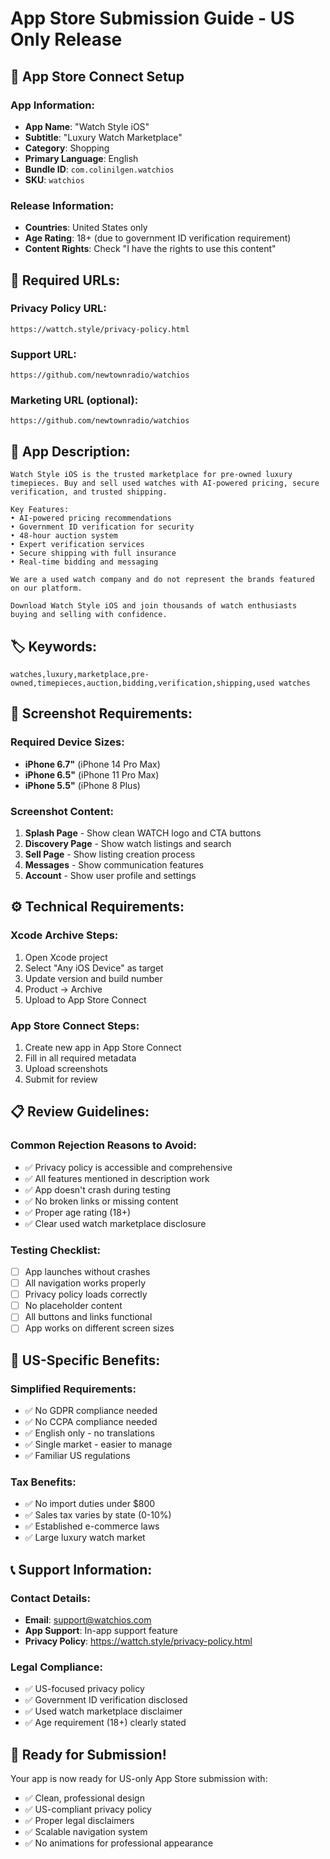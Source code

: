 # App Store Submission Guide - US Only Release

## 📱 **App Store Connect Setup**

### **App Information:**
- **App Name**: "Watch Style iOS"
- **Subtitle**: "Luxury Watch Marketplace"
- **Category**: Shopping
- **Primary Language**: English
- **Bundle ID**: `com.colinilgen.watchios`
- **SKU**: `watchios`

### **Release Information:**
- **Countries**: United States only
- **Age Rating**: 18+ (due to government ID verification requirement)
- **Content Rights**: Check "I have the rights to use this content"

## 🔗 **Required URLs:**

### **Privacy Policy URL:**
```
https://wattch.style/privacy-policy.html
```

### **Support URL:**
```
https://github.com/newtownradio/watchios
```

### **Marketing URL (optional):**
```
https://github.com/newtownradio/watchios
```

## 📝 **App Description:**

```
Watch Style iOS is the trusted marketplace for pre-owned luxury timepieces. Buy and sell used watches with AI-powered pricing, secure verification, and trusted shipping.

Key Features:
• AI-powered pricing recommendations
• Government ID verification for security
• 48-hour auction system
• Expert verification services
• Secure shipping with full insurance
• Real-time bidding and messaging

We are a used watch company and do not represent the brands featured on our platform.

Download Watch Style iOS and join thousands of watch enthusiasts buying and selling with confidence.
```

## 🏷️ **Keywords:**
```
watches,luxury,marketplace,pre-owned,timepieces,auction,bidding,verification,shipping,used watches
```

## 📸 **Screenshot Requirements:**

### **Required Device Sizes:**
- **iPhone 6.7"** (iPhone 14 Pro Max)
- **iPhone 6.5"** (iPhone 11 Pro Max)
- **iPhone 5.5"** (iPhone 8 Plus)

### **Screenshot Content:**
1. **Splash Page** - Show clean WATCH logo and CTA buttons
2. **Discovery Page** - Show watch listings and search
3. **Sell Page** - Show listing creation process
4. **Messages** - Show communication features
5. **Account** - Show user profile and settings

## ⚙️ **Technical Requirements:**

### **Xcode Archive Steps:**
1. Open Xcode project
2. Select "Any iOS Device" as target
3. Update version and build number
4. Product → Archive
5. Upload to App Store Connect

### **App Store Connect Steps:**
1. Create new app in App Store Connect
2. Fill in all required metadata
3. Upload screenshots
4. Submit for review

## 📋 **Review Guidelines:**

### **Common Rejection Reasons to Avoid:**
- ✅ Privacy policy is accessible and comprehensive
- ✅ All features mentioned in description work
- ✅ App doesn't crash during testing
- ✅ No broken links or missing content
- ✅ Proper age rating (18+)
- ✅ Clear used watch marketplace disclosure

### **Testing Checklist:**
- [ ] App launches without crashes
- [ ] All navigation works properly
- [ ] Privacy policy loads correctly
- [ ] No placeholder content
- [ ] All buttons and links functional
- [ ] App works on different screen sizes

## 🎯 **US-Specific Benefits:**

### **Simplified Requirements:**
- ✅ No GDPR compliance needed
- ✅ No CCPA compliance needed
- ✅ English only - no translations
- ✅ Single market - easier to manage
- ✅ Familiar US regulations

### **Tax Benefits:**
- ✅ No import duties under $800
- ✅ Sales tax varies by state (0-10%)
- ✅ Established e-commerce laws
- ✅ Large luxury watch market

## 📞 **Support Information:**

### **Contact Details:**
- **Email**: support@watchios.com
- **App Support**: In-app support feature
- **Privacy Policy**: https://wattch.style/privacy-policy.html

### **Legal Compliance:**
- ✅ US-focused privacy policy
- ✅ Government ID verification disclosed
- ✅ Used watch marketplace disclaimer
- ✅ Age requirement (18+) clearly stated

## 🚀 **Ready for Submission!**

Your app is now ready for US-only App Store submission with:
- ✅ Clean, professional design
- ✅ US-compliant privacy policy
- ✅ Proper legal disclaimers
- ✅ Scalable navigation system
- ✅ No animations for professional appearance 